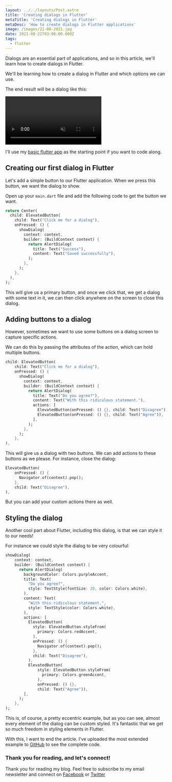 ```yaml
---
layout: ../../layouts/Post.astro
title: 'Creating dialogs in Flutter'
metaTitle: 'Creating dialogs in Flutter'
metaDesc: 'How to create dialogs in Flutter applications'
image: /images/21-08-2021.jpg
date: 2021-08-21T03:00:00.000Z
tags:
  - flutter
---
```


Dialogs are an essential part of applications, and so in this article, we'll learn how to create dialogs in Flutter.

We'll be learning how to create a dialog in Flutter and which options we can use.

The end result will be a dialog like this:

<video autoplay loop muted playsinline>
  <source src="https://res.cloudinary.com/daily-dev-tips/video/upload/q_auto/dialog_qpiwtf.webm" type="video/webm" />
  <source src="https://res.cloudinary.com/daily-dev-tips/video/upload/q_auto/dialog_rikp9z.mp4" type="video/mp4" />
</video>

I'll use my [basic flutter app](https://github.com/rebelchris/flutter/tree/hello-world) as the starting point if you want to code along.

## Creating our first dialog in Flutter

Let's add a simple button to our Flutter application. When we press this button, we want the dialog to show.

Open up your `main.dart` file and add the following code to get the button we want.

```dart
return Center(
  child: ElevatedButton(
    child: Text("Click me for a dialog"),
    onPressed: () {
      showDialog(
        context: context,
        builder: (BuildContext context) {
          return AlertDialog(
            title: Text("Success"),
            content: Text("Saved successfully"),
          );
        },
      );
    },
  ),
);
```

This will give us a primary button, and once we click that, we get a dialog with some text in it, we can then click anywhere on the screen to close this dialog.

## Adding buttons to a dialog

However, sometimes we want to use some buttons on a dialog screen to capture specific actions.

We can do this by passing the attributes of the action, which can hold multiple buttons.

```dart
child: ElevatedButton(
    child: Text("Click me for a dialog"),
    onPressed: () {
      showDialog(
        context: context,
        builder: (BuildContext context) {
          return AlertDialog(
            title: Text("Do you agree?"),
            content: Text("With this ridiculous statement."),
            actions: [
              ElevatedButton(onPressed: () {}, child: Text("Disagree")),
              ElevatedButton(onPressed: () {}, child: Text("Agree")),
            ],
          );
        },
      );
    },
),
```

This will give us a dialog with two buttons. We can add actions to these buttons as we please. For instance, close the dialog:

```dart
ElevatedButton(
    onPressed: () {
      Navigator.of(context).pop();
    },
    child: Text("Disagree"),
),
```

But you can add your custom actions there as well.

## Styling the dialog

Another cool part about Flutter, including this dialog, is that we can style it to our needs!

For instance we could style the dialog to be very colourful:

```dart
showDialog(
    context: context,
    builder: (BuildContext context) {
      return AlertDialog(
        backgroundColor: Colors.purpleAccent,
        title: Text(
          "Do you agree?",
          style: TextStyle(fontSize: 20, color: Colors.white),
        ),
        content: Text(
          "With this ridiculous statement.",
          style: TextStyle(color: Colors.white),
        ),
        actions: [
          ElevatedButton(
            style: ElevatedButton.styleFrom(
              primary: Colors.redAccent,
            ),
            onPressed: () {
              Navigator.of(context).pop();
            },
            child: Text("Disagree"),
          ),
          ElevatedButton(
              style: ElevatedButton.styleFrom(
                primary: Colors.greenAccent,
              ),
              onPressed: () {},
              child: Text("Agree")),
        ],
      );
    },
);
```

This is, of course, a pretty eccentric example, but as you can see, almost every element of the dialog can be custom styled.
It's fantastic that we get so much freedom in styling elements in Flutter.

With this, I want to end the article. I've uploaded the most extended example to [GitHub](https://github.com/rebelchris/flutter/tree/dialog) to see the complete code.

### Thank you for reading, and let's connect!

Thank you for reading my blog. Feel free to subscribe to my email newsletter and connect on [Facebook](https://www.facebook.com/DailyDevTipsBlog) or [Twitter](https://twitter.com/DailyDevTips1)
